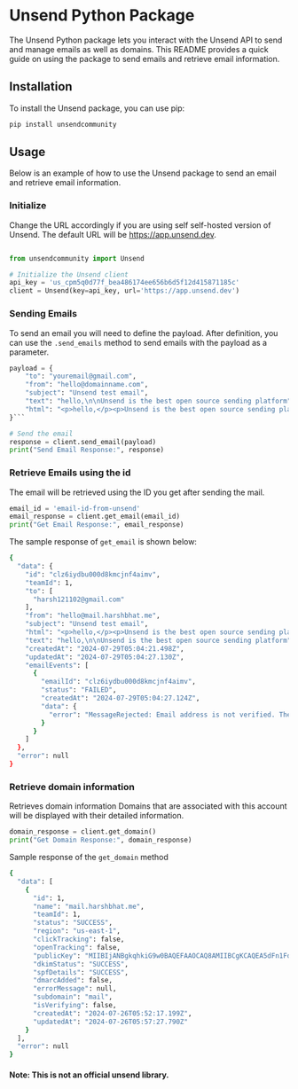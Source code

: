 # Unsend Python Package
The Unsend Python package lets you interact with the Unsend API to send and manage emails as well as domains. This README provides a quick guide on using the package to send emails and retrieve email information.

## Installation
To install the Unsend package, you can use pip:

```bash 
pip install unsendcommunity
```

## Usage
Below is an example of how to use the Unsend package to send an email and retrieve email information.

### Initialize
Change the URL accordingly if you are using self self-hosted version of Unsend. The default URL will be https://app.unsend.dev.
```python

from unsendcommunity import Unsend

# Initialize the Unsend client
api_key = 'us_cpm5q0d77f_bea486174ee656b6d5f12d415871185c'
client = Unsend(key=api_key, url='https://app.unsend.dev')

```

### Sending Emails
To send an email you will need to define the payload. After definition, you can use the ```.send_emails``` method to send emails with the payload as a parameter.

```python
payload = {
    "to": "youremail@gmail.com",
    "from": "hello@domainname.com",
    "subject": "Unsend test email",
    "text": "hello,\n\nUnsend is the best open source sending platform",
    "html": "<p>hello,</p><p>Unsend is the best open source sending platform</p><p>check out <a href='https://unsend.dev'>unsend.dev</a></p>",
}```

# Send the email
response = client.send_email(payload)
print("Send Email Response:", response)
```
### Retrieve Emails using the id 
The email will be retrieved using the ID you get after sending the mail. 
```python
email_id = 'email-id-from-unsend'
email_response = client.get_email(email_id)
print("Get Email Response:", email_response)
```

The sample response of ``get_email`` is shown below:


```bash
{
  "data": {
    "id": "clz6iydbu000d8kmcjnf4aimv",
    "teamId": 1,
    "to": [
      "harsh121102@gmail.com"
    ],
    "from": "hello@mail.harshbhat.me",
    "subject": "Unsend test email",
    "html": "<p>hello,</p><p>Unsend is the best open source sending platform</p><p>check out <a href='https://unsend.dev'>unsend.dev</a></p>",
    "text": "hello,\n\nUnsend is the best open source sending platform",
    "createdAt": "2024-07-29T05:04:21.498Z",
    "updatedAt": "2024-07-29T05:04:27.130Z",
    "emailEvents": [
      {
        "emailId": "clz6iydbu000d8kmcjnf4aimv",
        "status": "FAILED",
        "createdAt": "2024-07-29T05:04:27.124Z",
        "data": {
          "error": "MessageRejected: Email address is not verified. The following identities failed the check in region US-EAST-1: harsh121102@gmail.com"
        }
      }
    ]
  },
  "error": null
}
```

### Retrieve domain information

Retrieves domain information 
Domains that are associated with this account will be displayed with their detailed information. 

```python
domain_response = client.get_domain()
print("Get Domain Response:", domain_response)
```

Sample response of the ``get_domain`` method

```bash
{
  "data": [
    {
      "id": 1,
      "name": "mail.harshbhat.me",
      "teamId": 1,
      "status": "SUCCESS",
      "region": "us-east-1",
      "clickTracking": false,
      "openTracking": false,
      "publicKey": "MIIBIjANBgkqhkiG9w0BAQEFAAOCAQ8AMIIBCgKCAQEA5dFn1FdRfU1243apb5aMtxVSihb0QJdoJopzr3JmKLQSsyrnwKdX7sfQ8v9Az0Xh0GTIyTUGVwHQdxM79gewSn7MyCVzteGBzoQMpuMzDaIoP5lprvxap1D1iosMJYztGdAM4694R+GuU+XSI/0OasDDlYYo7Ua8gYO8LLAHrxQrtvUOgCvbOQYfkz6zQUu9B0Zba+xNp04klHHcB32Ik2Tn6oWFTpvxbTpfFXOq94uB1TxqeBeEGAdMaQu/PpiB8eumKhxHwIA3vJeYfJ3YbLzI+NbnBAlAEMXOmrX59KvVaEKgtTHIQ//yT8gkDtasGvO6uengi8D53MkLO6/ScwIDAQAB",
      "dkimStatus": "SUCCESS",
      "spfDetails": "SUCCESS",
      "dmarcAdded": false,
      "errorMessage": null,
      "subdomain": "mail",
      "isVerifying": false,
      "createdAt": "2024-07-26T05:52:17.199Z",
      "updatedAt": "2024-07-26T05:57:27.790Z"
    }
  ],
  "error": null
}
```

#### Note: This is not an official unsend library.